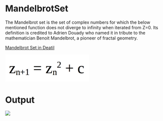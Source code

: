 # MandelbrotSet
The Mandelbrot set is the set of complex numbers for which the below mentioned function does not diverge to infinity when iterated from Z=0. Its definition is credited to Adrien Douady who named it in tribute to the mathematician Benoit Mandelbrot, a pioneer of fractal geometry.

[Mandelbrot Set in Deatil](https://awesomeopensource.com/project/elangosundar/awesome-README-templates)

<img src = "GIFs/mandelbrot-eqn.png" width = 270>

# Output
<img src = "GIFs/output.gif">

